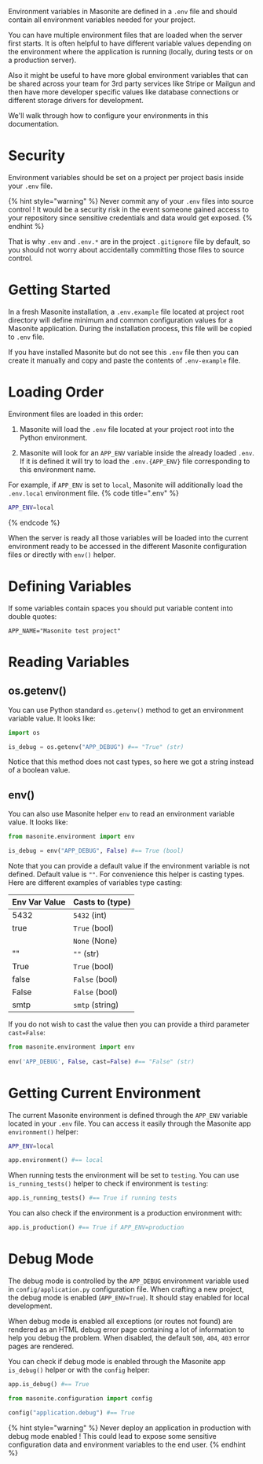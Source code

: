 Environment variables in Masonite are defined in a `.env` file and should contain all environment variables needed for your project.

You can have multiple environment files that are loaded when the server first starts. It is often helpful to have different variable values depending on the environment where the application is running (locally, during tests or on a production server).

Also it might be useful to have more global environment variables that can be shared across your team for 3rd party services like Stripe or Mailgun and then have more developer specific values like database connections or different storage drivers for development.

We'll walk through how to configure your environments in this documentation.

# Security

Environment variables should be set on a project per project basis inside your `.env` file.

{% hint style="warning" %}
Never commit any of your `.env` files into source control ! It would be a security risk in the event someone gained access to your repository since sensitive credentials and data would get exposed.
{% endhint %}

That is why `.env` and `.env.*` are in the project `.gitignore` file by default, so you should not worry about accidentally committing those files to source control.

# Getting Started

In a fresh Masonite installation, a `.env.example` file located at project root directory will define minimum and common configuration values for a Masonite application. During the installation process, this file will be copied to `.env` file.

If you have installed Masonite but do not see this `.env` file then you can create it manually and copy and paste the contents of `.env-example` file.

# Loading Order

Environment files are loaded in this order:

1. Masonite will load the `.env` file located at your project root into the Python environment.

2. Masonite will look for an `APP_ENV` variable inside the already loaded `.env`. If it is defined it will try to load
the `.env.{APP_ENV}` file corresponding to this environment name.

For example, if `APP_ENV` is set to `local`, Masonite will additionally load the `.env.local` environment file.
{% code title=".env" %}
```bash
APP_ENV=local
```
{% endcode %}

When the server is ready all those variables will be loaded into the current environment ready to be accessed in the different
Masonite configuration files or directly with `env()` helper.

# Defining Variables

If some variables contain spaces you should put variable content into double quotes:

```
APP_NAME="Masonite test project"
```

# Reading Variables

## os.getenv()

You can use Python standard `os.getenv()` method to get an environment variable value. It looks like:
```python
import os

is_debug = os.getenv("APP_DEBUG") #== "True" (str)
```
Notice that this method does not cast types, so here we got a string instead of a boolean value.

## env()
You can also use Masonite helper `env` to read an environment variable value. It looks like:
```python
from masonite.environment import env

is_debug = env("APP_DEBUG", False) #== True (bool)
```
Note that you can provide a default value if the environment variable is not defined. Default value is `""`.
For convenience this helper is casting types. Here are different examples of variables type casting:

| Env Var Value | Casts to \(type\) |
| :--- | :--- |
| 5432 | `5432` \(int\) |
| true | `True` \(bool\) |
| | `None` \(None\) |
| "" | `""` \(str\) |
| True | `True` \(bool\) |
| false | `False` \(bool\) |
| False | `False` \(bool\) |
| smtp | `smtp` \(string\) |

If you do not wish to cast the value then you can provide a third parameter `cast=False`:

```python
from masonite.environment import env
​
env('APP_DEBUG', False, cast=False) #== "False" (str)
```

# Getting Current Environment

The current Masonite environment is defined through the `APP_ENV` variable located in your
`.env` file. You can access it easily through the Masonite app `environment()` helper:

```bash
APP_ENV=local
```

```python
app.environment() #== local
```

When running tests the environment will be set to `testing`.
You can use `is_running_tests()` helper to check if environment is `testing`:
```python
app.is_running_tests() #== True if running tests
```

You can also check if the environment is a production environment with:
```python
app.is_production() #== True if APP_ENV=production
```


# Debug Mode

The debug mode is controlled by the `APP_DEBUG` environment variable used in `config/application.py` configuration file.
When crafting a new project, the debug mode is enabled (`APP_ENV=True`). It should stay enabled for local development.

When debug mode is enabled all exceptions (or routes not found) are rendered as an HTML debug error page containing a lot
of information to help you debug the problem. When disabled, the default `500`, `404`, `403` error
pages are rendered.

You can check if debug mode is enabled through the Masonite app `is_debug()` helper or with the `config` helper:

```python
app.is_debug() #== True

from masonite.configuration import config

config("application.debug") #== True
```

{% hint style="warning" %}
Never deploy an application in production with debug mode enabled ! This could lead to expose some
sensitive configuration data and environment variables to the end user.
{% endhint %}
